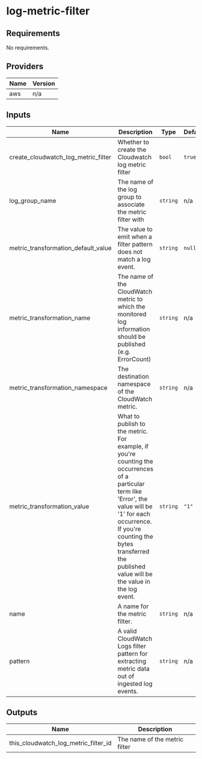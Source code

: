 # log-metric-filter

<!-- BEGINNING OF PRE-COMMIT-TERRAFORM DOCS HOOK -->
## Requirements

No requirements.

## Providers

| Name | Version |
|------|---------|
| aws | n/a |

## Inputs

| Name | Description | Type | Default | Required |
|------|-------------|------|---------|:--------:|
| create\_cloudwatch\_log\_metric\_filter | Whether to create the Cloudwatch log metric filter | `bool` | `true` | no |
| log\_group\_name | The name of the log group to associate the metric filter with | `string` | n/a | yes |
| metric\_transformation\_default\_value | The value to emit when a filter pattern does not match a log event. | `string` | `null` | no |
| metric\_transformation\_name | The name of the CloudWatch metric to which the monitored log information should be published (e.g. ErrorCount) | `string` | n/a | yes |
| metric\_transformation\_namespace | The destination namespace of the CloudWatch metric. | `string` | n/a | yes |
| metric\_transformation\_value | What to publish to the metric. For example, if you're counting the occurrences of a particular term like 'Error', the value will be '1' for each occurrence. If you're counting the bytes transferred the published value will be the value in the log event. | `string` | `"1"` | no |
| name | A name for the metric filter. | `string` | n/a | yes |
| pattern | A valid CloudWatch Logs filter pattern for extracting metric data out of ingested log events. | `string` | n/a | yes |

## Outputs

| Name | Description |
|------|-------------|
| this\_cloudwatch\_log\_metric\_filter\_id | The name of the metric filter |

<!-- END OF PRE-COMMIT-TERRAFORM DOCS HOOK -->
